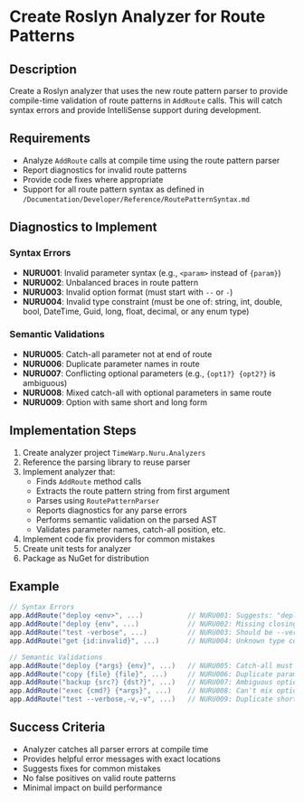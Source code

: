 # Create Roslyn Analyzer for Route Patterns

## Description

Create a Roslyn analyzer that uses the new route pattern parser to provide compile-time validation of route patterns in `AddRoute` calls. This will catch syntax errors and provide IntelliSense support during development.

## Requirements

- Analyze `AddRoute` calls at compile time using the route pattern parser
- Report diagnostics for invalid route patterns
- Provide code fixes where appropriate
- Support for all route pattern syntax as defined in `/Documentation/Developer/Reference/RoutePatternSyntax.md`

## Diagnostics to Implement

### Syntax Errors
- **NURU001**: Invalid parameter syntax (e.g., `<param>` instead of `{param}`)
- **NURU002**: Unbalanced braces in route pattern
- **NURU003**: Invalid option format (must start with `--` or `-`)
- **NURU004**: Invalid type constraint (must be one of: string, int, double, bool, DateTime, Guid, long, float, decimal, or any enum type)

### Semantic Validations
- **NURU005**: Catch-all parameter not at end of route
- **NURU006**: Duplicate parameter names in route
- **NURU007**: Conflicting optional parameters (e.g., `{opt1?} {opt2?}` is ambiguous)
- **NURU008**: Mixed catch-all with optional parameters in same route
- **NURU009**: Option with same short and long form

## Implementation Steps

1. Create analyzer project `TimeWarp.Nuru.Analyzers`
2. Reference the parsing library to reuse parser
3. Implement analyzer that:
   - Finds `AddRoute` method calls
   - Extracts the route pattern string from first argument
   - Parses using `RoutePatternParser`
   - Reports diagnostics for any parse errors
   - Performs semantic validation on the parsed AST
   - Validates parameter names, catch-all position, etc.
4. Implement code fix providers for common mistakes
5. Create unit tests for analyzer
6. Package as NuGet for distribution

## Example

```csharp
// Syntax Errors
app.AddRoute("deploy <env>", ...)           // NURU001: Suggests: "deploy {env}"
app.AddRoute("deploy {env", ...)            // NURU002: Missing closing brace
app.AddRoute("test -verbose", ...)          // NURU003: Should be --verbose or -v
app.AddRoute("get {id:invalid}", ...)       // NURU004: Unknown type constraint

// Semantic Validations
app.AddRoute("deploy {*args} {env}", ...)   // NURU005: Catch-all must be last
app.AddRoute("copy {file} {file}", ...)     // NURU006: Duplicate parameter 'file'
app.AddRoute("backup {src?} {dst?}", ...)   // NURU007: Ambiguous optional parameters
app.AddRoute("exec {cmd?} {*args}", ...)    // NURU008: Can't mix optional and catch-all
app.AddRoute("test --verbose,-v,-v", ...)   // NURU009: Duplicate short form '-v'
```

## Success Criteria

- Analyzer catches all parser errors at compile time
- Provides helpful error messages with exact locations
- Suggests fixes for common mistakes
- No false positives on valid route patterns
- Minimal impact on build performance